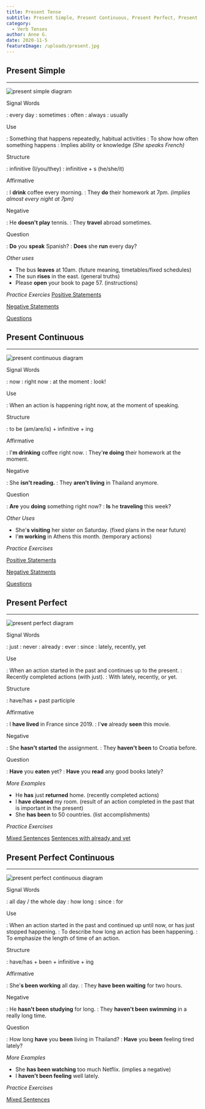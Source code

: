 ```yaml
---
title: Present Tense
subtitle: Present Simple, Present Continuous, Present Perfect, Present Perfect Continous 
category:
  - Verb Tenses
author: Anne G.
date: 2020-11-5
featureImage: /uploads/present.jpg
---
```


## Present Simple
- - -

![present simple diagram](/uploads/blog/present-simp.png)

Signal Words

:   every day
:   sometimes
:   often
:   always
:   usually

Use

:   Something that happens repeatedly, habitual activities
:   To show how often something happens
:   Implies ability or knowledge _(She speaks French)_

Structure

:   infinitive (I/you/they)
:   infinitive + s (he/she/it)

Affirmative

:   I **drink** coffee every morning.
:	They **do** their homework at 7pm. _(implies almost every night at 7pm)_

Negative

:   He **doesn't play** tennis.
:   They **travel** abroad sometimes.

Question

:   **Do** you **speak** Spanish?
:   **Does** she **run** every day? 

_Other uses_
- The bus **leaves** at 10am. (future meaning, timetables/fixed schedules)
- The sun **rises** in the east. (general truths)
- Please **open** your book to page 57. (instructions)

_Practice Exercies_
[Positive Statements](https://www.englisch-hilfen.de/en/exercises/tenses/simple_present_statements.htm)

[Negative Statements](https://www.englisch-hilfen.de/en/exercises/tenses/simple_present_negation_sentences.htm)

[Questions](https://www.englisch-hilfen.de/en/exercises/questions/simple_present.htm)

## Present Continuous
- - -

![present continuous diagram](/uploads/blog/present-cont.png)

Signal Words

:   now
:   right now
:   at the moment
:   look!

Use

:   When an action is happening right now, at the moment of speaking.

Structure

:   to be (am/are/is) + infinitive + ing

Affirmative

:   I'**m drinking** coffee right now.
:	They'**re doing** their homework at the moment. 

Negative

:   She **isn't reading.**
:   They **aren't living** in Thailand anymore.

Question

:   **Are** you **doing** something right now?
:   **Is** he **traveling** this week?

_Other Uses_

- She'**s visiting** her sister on Saturday. (fixed plans in the near future)
- I'**m working** in Athens this month. (temporary actions)

_Practice Exercises_

[Positive Statements](https://www.englisch-hilfen.de/en/exercises/tenses/present_progressive_statements_long.htm)

[Negative Statments](https://www.englisch-hilfen.de/en/exercises/tenses/present_progressive_negation_long.htm)

[Questions](https://www.englisch-hilfen.de/en/exercises/questions/present_progressive.htm)

## Present Perfect
- - -

![present perfect diagram](/uploads/blog/present-perf.png)

Signal Words

:   just
:   never
:   already
:   ever
:   since
:   lately, recently, yet

Use

:   When an action started in the past and continues up to the present.
:   Recently completed actions (with just).
:   With lately, recently, or yet.

Structure

:   have/has + past participle

Affirmative

:   I **have lived** in France since 2019.
:   I'**ve** already **seen** this movie.

Negative

:   She **hasn't started** the assignment. 
:   They **haven't been** to Croatia before.

Question

:   **Have** you **eaten** yet?
:   **Have** you **read** any good books lately?

_More Examples_

- He **has** just **returned** home. (recently completed actions)
- I **have cleaned** my room. (result of an action completed in the past that is important in the present)
- She **has been** to 50 countries. (list accomplishments)

_Practice Exercises_

[Mixed Sentences](https://www.englisch-hilfen.de/en/exercises/tenses/present_perfect_mix.htm)
[Sentences with already and yet](https://www.englisch-hilfen.de/en/exercises/tenses/present_perfect_already_yet.htm)

## Present Perfect Continuous
- - -

![present perfect continuous diagram](/uploads/blog/present-pc.png)

Signal Words

:   all day / the whole day
:   how long
:   since
:   for

Use

:   When an action started in the past and continued up until now, or has just stopped happening.
:   To describe how long an action has been happening.
:   To emphasize the length of time of an action.

Structure

:   have/has + been + infinitive + ing

Affirmative

:   She'**s been working** all day.
:   They **have been waiting** for two hours.

Negative

:   He **hasn't been studying** for long.
:   They **haven't been swimming** in a really long time.

Question

:   How long **have** you **been** living in Thailand?
:   **Have** you **been** feeling tired lately?

_More Examples_
- She **has been watching** too much Netflix. (implies a negative)
- I **haven't been feeling** well lately.


_Practice Exercises_

[Mixed Sentences](https://www.englisch-hilfen.de/en/exercises/tenses/present_perfect_progressive_mix.htm)


